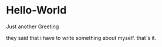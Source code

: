 # Hello-World
Just another Greeting

they said that i have to write something about myself.
that´s it.
